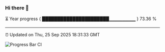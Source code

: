 ### Hi there 👋

⏳ Year progress { ██████████████████████▁▁▁▁▁▁▁▁ } 73.36 %

---

⏰ Updated on Thu, 25 Sep 2025 18:31:33 GMT

![Progress Bar CI](https://github.com/liununu/liununu/workflows/Progress%20Bar%20CI/badge.svg)
